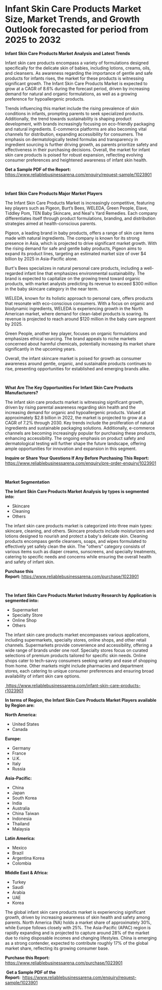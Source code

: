 <p><h1>Infant Skin Care Products Market Size, Market Trends, and Growth Outlook forecasted for period from 2025 to 2032</h1></p><p><strong>Infant Skin Care Products Market Analysis and Latest Trends</strong></p>
<p><p>Infant skin care products encompass a variety of formulations designed specifically for the delicate skin of babies, including lotions, creams, oils, and cleansers. As awareness regarding the importance of gentle and safe products for infants rises, the market for these products is witnessing significant growth. The Infant Skin Care Products Market is expected to grow at a CAGR of 8.6% during the forecast period, driven by increasing demand for natural and organic formulations, as well as a growing preference for hypoallergenic products.</p><p>Trends influencing this market include the rising prevalence of skin conditions in infants, prompting parents to seek specialized products. Additionally, the trend towards sustainability is shaping product development, with brands increasingly focusing on eco-friendly packaging and natural ingredients. E-commerce platforms are also becoming vital channels for distribution, expanding accessibility for consumers. The emphasis on dermatologically tested formulas and transparency in ingredient sourcing is further driving growth, as parents prioritize safety and effectiveness in their purchasing decisions. Overall, the market for infant skin care products is poised for robust expansion, reflecting evolving consumer preferences and heightened awareness of infant skin health.</p></p>
<p><strong>Get a Sample PDF of the Report:&nbsp;</strong> <a href="https://www.reliablebusinessarena.com/enquiry/request-sample/1023901?utm_campaign=1948&utm_medium=2&utm_source=Github&utm_content=ia&utm_term=16042025&utm_id=infant-skin-care-products">https://www.reliablebusinessarena.com/enquiry/request-sample/1023901</a></p>
<p>&nbsp;</p>
<p><strong>Infant Skin Care Products Major Market Players</strong></p>
<p><p>The Infant Skin Care Products Market is increasingly competitive, featuring key players such as Pigeon, Burt’s Bees, WELEDA, Green People, Elave, Tiddley Pom, TEN Baby Skincare, and Neal's Yard Remedies. Each company differentiates itself through product formulations, branding, and distribution strategies aimed at health-conscious parents.</p><p>Pigeon, a leading brand in baby products, offers a range of skin care items made with natural ingredients. The company is known for its strong presence in Asia, which is projected to drive significant market growth. With the rising demand for safe and gentle baby products, Pigeon aims to expand its product lines, targeting an estimated market size of over $4 billion by 2025 in Asia-Pacific alone.</p><p>Burt's Bees specializes in natural personal care products, including a well-regarded infant line that emphasizes environmental sustainability. The brand is expected to capitalize on the growing trend toward organic products, with market analysts predicting its revenue to exceed $300 million in the baby skincare category in the near term.</p><p>WELEDA, known for its holistic approach to personal care, offers products that resonate with eco-conscious consumers. With a focus on organic and biodynamic ingredients, WELEDA is experiencing growth in the North American market, where demand for clean-label products is soaring. Its revenue is projected to reach around $120 million in the baby care segment by 2025.</p><p>Green People, another key player, focuses on organic formulations and emphasizes ethical sourcing. The brand appeals to niche markets concerned about harmful chemicals, potentially increasing its market share significantly in the upcoming years.</p><p>Overall, the infant skincare market is poised for growth as consumer awareness around gentle, organic, and sustainable products continues to rise, presenting opportunities for established and emerging brands alike.</p></p>
<p>&nbsp;</p>
<p><strong>What Are The Key Opportunities For Infant Skin Care Products Manufacturers?</strong></p>
<p><p>The infant skin care products market is witnessing significant growth, driven by rising parental awareness regarding skin health and the increasing demand for organic and hypoallergenic products. Valued at approximately $2.8 billion in 2022, the market is projected to grow at a CAGR of 7.2% through 2030. Key trends include the proliferation of natural ingredients and sustainable packaging solutions. Additionally, e-commerce channels are becoming increasingly popular for purchasing these products, enhancing accessibility. The ongoing emphasis on product safety and dermatological testing will further shape the future landscape, offering ample opportunities for innovation and expansion in this segment.</p></p>
<p><strong>Inquire or Share Your Questions If Any Before Purchasing This Report:</strong> <a href="https://www.reliablebusinessarena.com/enquiry/pre-order-enquiry/1023901?utm_campaign=1948&utm_medium=2&utm_source=Github&utm_content=ia&utm_term=16042025&utm_id=infant-skin-care-products">https://www.reliablebusinessarena.com/enquiry/pre-order-enquiry/1023901</a></p>
<p>&nbsp;</p>
<p><strong>Market Segmentation</strong></p>
<p><strong>The Infant Skin Care Products Market Analysis by types is segmented into:</strong></p>
<p><ul><li>Skincare</li><li>Cleaning</li><li>Others</li></ul></p>
<p><p>The infant skin care products market is categorized into three main types: skincare, cleaning, and others. Skincare products include moisturizers and lotions designed to nourish and protect a baby's delicate skin. Cleaning products encompass gentle cleansers, soaps, and wipes formulated to effectively yet safely clean the skin. The "others" category consists of various items such as diaper creams, sunscreens, and specialty treatments, catering to specific needs and concerns while ensuring the overall health and safety of infant skin.</p></p>
<p><strong>Purchase this Report:&nbsp;</strong><a href="https://www.reliablebusinessarena.com/purchase/1023901?utm_campaign=1948&utm_medium=2&utm_source=Github&utm_content=ia&utm_term=16042025&utm_id=infant-skin-care-products">https://www.reliablebusinessarena.com/purchase/1023901</a></p>
<p>&nbsp;</p>
<p><strong>The Infant Skin Care Products Market Industry Research by Application is segmented into:</strong></p>
<p><ul><li>Supermarket</li><li>Specialty Store</li><li>Online Shop</li><li>Others</li></ul></p>
<p><p>The infant skin care products market encompasses various applications, including supermarkets, specialty stores, online shops, and other retail channels. Supermarkets provide convenience and accessibility, offering a wide range of brands under one roof. Specialty stores focus on curated selections of premium products tailored for specific skin needs. Online shops cater to tech-savvy consumers seeking variety and ease of shopping from home. Other markets might include pharmacies and department stores, each catering to unique consumer preferences and ensuring broad availability of infant skin care options.</p></p>
<p><a href="https://www.reliablebusinessarena.com/infant-skin-care-products-r1023901?utm_campaign=1948&utm_medium=2&utm_source=Github&utm_content=ia&utm_term=16042025&utm_id=infant-skin-care-products">&nbsp;https://www.reliablebusinessarena.com/infant-skin-care-products-r1023901</a></p>
<p><strong>In terms of Region, the Infant Skin Care Products Market Players available by Region are:</strong></p>
<p>
    <p> <strong> North America: </strong>
        <ul>
            <li>United States</li>
            <li>Canada</li>
        </ul>
        </p> 
    <p> <strong> Europe: </strong>
        <ul>
            <li>Germany</li>
            <li>France</li>
            <li>U.K.</li>
            <li>Italy</li>
            <li>Russia</li>
        </ul>
        </p> 
    <p> <strong> Asia-Pacific: </strong>
        <ul>
            <li>China</li>
            <li>Japan</li>
            <li>South Korea</li>
            <li>India</li>
            <li>Australia</li>
            <li>China Taiwan</li>
            <li>Indonesia</li>
            <li>Thailand</li>
            <li>Malaysia</li>
        </ul>
        </p> 
    <p> <strong> Latin America: </strong>
        <ul>
            <li>Mexico</li>
            <li>Brazil</li>
            <li>Argentina Korea</li>
            <li>Colombia</li>
        </ul>
        </p> 
    <p> <strong> Middle East & Africa: </strong>
        <ul>
            <li>Turkey</li>
            <li>Saudi</li>
            <li>Arabia</li>
            <li>UAE</li>
            <li>Korea</li>
        </ul>
    </p>
    </p>
<p><p>The global infant skin care products market is experiencing significant growth, driven by increasing awareness of skin health and safety among parents. North America (NA) holds a market share of approximately 30%, while Europe follows closely with 25%. The Asia-Pacific (APAC) region is rapidly expanding and is projected to capture around 28% of the market due to rising disposable incomes and changing lifestyles. China is emerging as a strong contender, expected to contribute roughly 17% of the global market share, reflecting its growing consumer base.</p></p>
<p><strong>Purchase this Report: </strong><a href="https://www.reliablebusinessarena.com/purchase/1023901?utm_campaign=1948&utm_medium=2&utm_source=Github&utm_content=ia&utm_term=16042025&utm_id=infant-skin-care-products">https://www.reliablebusinessarena.com/purchase/1023901</a></p>
<p>&nbsp;<strong>Get a Sample PDF of the Report:&nbsp;&nbsp;</strong><a href="https://www.reliablebusinessarena.com/enquiry/request-sample/1023901?utm_campaign=1948&utm_medium=2&utm_source=Github&utm_content=ia&utm_term=16042025&utm_id=infant-skin-care-products">https://www.reliablebusinessarena.com/enquiry/request-sample/1023901</a></p>
<p><strong></strong></p>
<p><p></p><p></p><p></p></p>